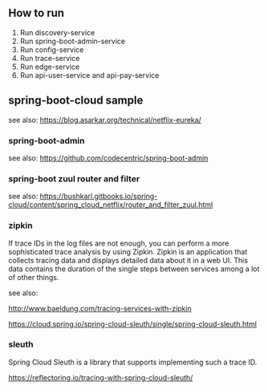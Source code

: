 ## How to run

1. Run discovery-service
2. Run spring-boot-admin-service
3. Run config-service
4. Run trace-service
5. Run edge-service
6. Run api-user-service and api-pay-service


## spring-boot-cloud sample

see also: https://blog.asarkar.org/technical/netflix-eureka/


### spring-boot-admin

see also: https://github.com/codecentric/spring-boot-admin


### spring-boot zuul router and filter

see also: https://bushkarl.gitbooks.io/spring-cloud/content/spring_cloud_netflix/router_and_filter_zuul.html


### zipkin 

If trace IDs in the log files are not enough, you can perform a more sophisticated trace analysis by using Zipkin. Zipkin is an application that collects tracing data and displays detailed data about it in a web UI. This data contains the duration of the single steps between services among a lot of other things.

see also: 

http://www.baeldung.com/tracing-services-with-zipkin

https://cloud.spring.io/spring-cloud-sleuth/single/spring-cloud-sleuth.html

### sleuth

Spring Cloud Sleuth is a library that supports implementing such a trace ID.

https://reflectoring.io/tracing-with-spring-cloud-sleuth/

 
